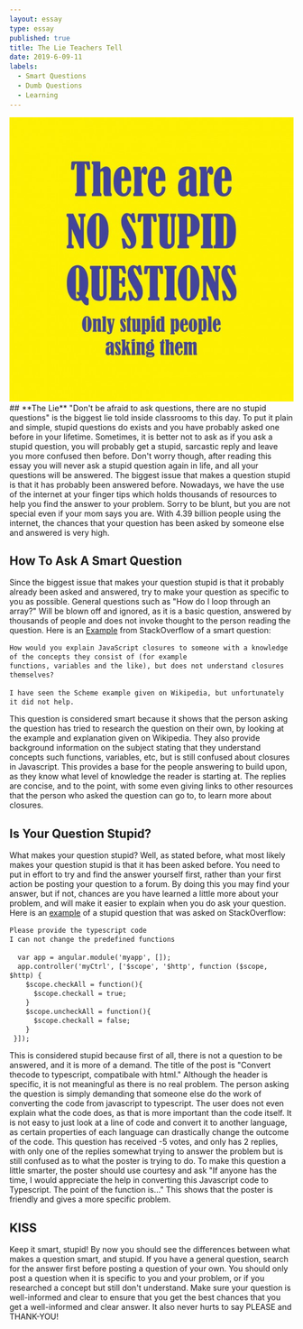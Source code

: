 ```yaml
---
layout: essay
type: essay
published: true
title: The Lie Teachers Tell
date: 2019-6-09-11
labels:
  - Smart Questions
  - Dumb Questions
  - Learning
---
```

<img class="ui small right floated rounded image" src="../images/stupid.jpg">
## **The Lie**
"Don't be afraid to ask questions, there are no stupid questions" is the biggest lie told inside classrooms to this day. To put it plain and simple, stupid questions do exists and you have probably asked one before in your lifetime. Sometimes, it is better not to ask as if you ask a stupid question, you will probably get a stupid, sarcastic reply and leave you more confused then before. Don't worry though, after reading this essay you will never ask a stupid question again in life, and all your questions will be answered. The biggest issue that makes a question stupid is that it has probably been answered before.  Nowadays, we have the use of the internet at your finger tips which holds thousands of resources to help you find the answer to your problem. Sorry to be blunt, but you are not special even if your mom says you are. With 4.39 billion people using the internet, the chances that your question has been asked by someone else and answered is very high. 

## **How To Ask A Smart Question**
Since the biggest issue that makes your question stupid is that it probably already been asked and answered, try to make your question as specific to you as possible. General questions such as "How do I loop through an array?" Will be blown off and ignored, as it is a basic question, answered by thousands of people and does not invoke thought to the person reading the question. Here is an [Example](https://stackoverflow.com/questions/111102/how-do-javascript-closures-work) from StackOverflow of a smart question:

    How would you explain JavaScript closures to someone with a knowledge of the concepts they consist of (for example    
    functions, variables and the like), but does not understand closures themselves?

    I have seen the Scheme example given on Wikipedia, but unfortunately it did not help.
    
This question is considered smart because it shows that the person asking the question has tried to research the question on their own, by looking at the example and explanation given on Wikipedia. They also provide background information on the subject stating that they understand concepts such functions, variables, etc, but is still confused about closures in Javascript. This provides a base for the people answering to build upon, as they know what level of knowledge the reader is starting at. The replies are concise, and to the point, with some even giving links to other resources that the person who asked the question can go to, to learn more about closures. 

## **Is Your Question Stupid?**
What makes your question stupid? Well, as stated before, what most likely makes your question stupid is that it has been asked before. You need to put in effort to try and find the answer yourself first, rather than your first action be posting your question to a forum. By doing this you may find your answer, but if not, chances are you have learned a little more about your problem, and will make it easier to explain when you do ask your question. Here is an [example](https://stackoverflow.com/questions/57911244/convert-thecode-to-typescript-compatibale-with-html) of a stupid question that was asked on StackOverflow:

    Please provide the typescript code
    I can not change the predefined functions

      var app = angular.module('myapp', []);
      app.controller('myCtrl', ['$scope', '$http', function ($scope, $http) {
        $scope.checkAll = function(){
          $scope.checkall = true;
        }
        $scope.uncheckAll = function(){
          $scope.checkall = false;
        }
     }]);
    
This is considered stupid because first of all, there is not a question to be answered, and it is more of a demand. The title of the post is "Convert thecode to typescript, compatibale with html." Although the header is specific, it is not meaningful as there is no real problem. The person asking the question is simply demanding that someone else do the work of converting the code from javascript to typescript. The user does not even explain what the code does, as that is more important than the code itself. It is not easy to just look at a line of code and convert it to another language, as certain properties of each language can drastically change the outcome of the code. This question has received -5 votes, and only has 2 replies, with only one of the replies somewhat trying to answer the problem but is still confused as to what the poster is trying to do. To make this question a little smarter, the poster should use courtesy and ask "If anyone has the time, I would appreciate the help in converting this Javascript code to Typescript. The point of the function is..." This shows that the poster is friendly and gives a more specific problem.

## **KISS**
Keep it smart, stupid! By now you should see the differences between what makes a question smart, and stupid. If you have a general question, search for the answer first before posting a question of your own. You should only post a question when it is specific to you and your problem, or if you researched a concept but still don't understand. Make sure your question is well-informed and clear to ensure that you get the best chances that you get a well-informed and clear answer. It also never hurts to say PLEASE and THANK-YOU!
